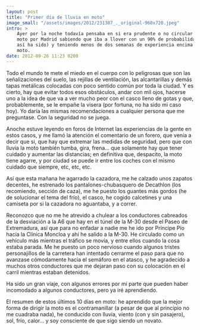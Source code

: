 ```yaml
---
layout: post
title: "Primer día de lluvia en moto"
image_small: "/assets/images/2012/231387_._original-960x720.jpeg"
intro: >
    Ayer por la noche todavía pensaba en si era prudente o no circular hoy en
    moto por Madrid sabiendo que iba a llover con un 90% de probabilidad (como
    así ha sido) y teniendo menos de dos semanas de experiencia encima de una
    moto.
date: 2012-09-26 11:23 0200
---
```

Todo el mundo te mete el miedo en el cuerpo con lo peligrosas que son las señalizaciones del suelo, las rejillas de ventilación, las alcantarillas y demás tapas metálicas colocadas con poco sentido común por toda la ciudad. Y es cierto, hay que evitar todos esos obstáculos, andar con mil ojos, hacerse uno a la idea de que va a ver mucho peor con el casco lleno de gotas y que, probablemente, se le empañe la visera (por fortuna, no ha sido mi caso hoy). Yo daría las mismas recomendaciones a cualquier persona que me preguntase. Con la seguridad no se juega.

Anoche estuve leyendo en foros de Internet las experiencias de la gente en estos casos, y me llamó la atención el comentario de un forero, que venía a decir que si, que hay que extremar las medidas de seguridad, pero que con lluvia la moto también tumba, gira, frena… que solamente hay que tener cuidado y aumentar las distancias; en definitiva que, despacito, la moto tiene agarre, y por ciudad se puede ir entre los coches con el mismo cuidado que siempre, etc, etc, etc.

Así que esta mañana he agarrado la cazadora, me he calzado unos zapatos decentes, he estrenado los pantalones-chubasquero de Decathlon (los recomiendo, sección de caza), me he puesto los guantes más gordos (he de solucionar el tema del frío), el casco, he cogido calcetines y una camiseta por si la cazadora no aguantaba, y a correr.

Reconozco que no me he atrevido a chulear a los conductores cabreados de la desviación a la A6 que hay en el túnel de la M-30 desde el Paseo de Extremadura, así que para no enfadar a nadie me he ido por Príncipe Pío hacia la Clínica Moncloa y ahí he salido a la M-30. He circulado como un vehículo más mientras el tráfico se movía, y entre ellos cuando la cosa estaba parada. Me he puesto un poco nervioso cuando algunos tristes personajillos de la carretera han intentado cerrarme el paso para que no avanzase cómodamente hacia el semáforo en el atasco, y he agradecido a muchos otros conductores que me dejaran paso con su colocación en el carril mientras estaban detenidos.

Ha sido un gran viaje, con algunos errores por mi parte que pueden haber incomodado a algunos conductores, pero ya iré aprendiendo.

El resumen de estos últimos 10 días en moto: he aprendido que la mejor forma de dirigir la moto es el contramanillar (a pesar de que al principio no me cuadraba nada), he conducido con lluvia, viento (con y sin pasajero), sol, frío, calor… y soy consciente de que sigo siendo un novato.
